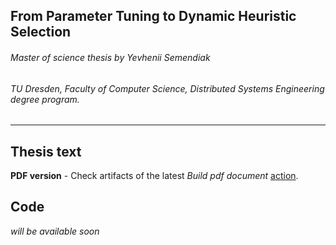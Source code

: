 ## From Parameter Tuning to Dynamic Heuristic Selection
###### Master of science thesis by Yevhenii Semendiak
###### TU Dresden, Faculty of Computer Science, Distributed Systems Engineering degree program. 
___

## Thesis text
**PDF version** - Check artifacts of the latest *Build pdf document* [action](https://github.com/YevheniiSemendiak/tud_master_text/actions).

## Code
*will be available soon*
